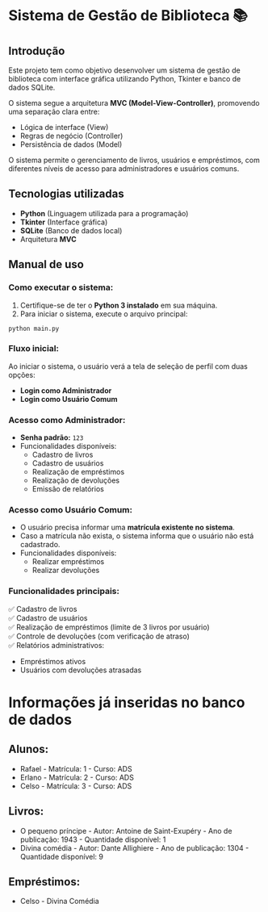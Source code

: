 # Sistema de Gestão de Biblioteca 📚

## Introdução

Este projeto tem como objetivo desenvolver um sistema de gestão de biblioteca com interface gráfica utilizando Python, Tkinter e banco de dados SQLite.

O sistema segue a arquitetura **MVC (Model-View-Controller)**, promovendo uma separação clara entre:

- Lógica de interface (View)
- Regras de negócio (Controller)
- Persistência de dados (Model)

O sistema permite o gerenciamento de livros, usuários e empréstimos, com diferentes níveis de acesso para administradores e usuários comuns.

## Tecnologias utilizadas

- **Python** (Linguagem utilizada para a programação)
- **Tkinter** (Interface gráfica)
- **SQLite** (Banco de dados local)
- Arquitetura **MVC**


## Manual de uso

### Como executar o sistema:

1. Certifique-se de ter o **Python 3 instalado** em sua máquina.
2. Para iniciar o sistema, execute o arquivo principal:

```
python main.py
```

### Fluxo inicial:

Ao iniciar o sistema, o usuário verá a tela de seleção de perfil com duas opções:

- **Login como Administrador**
- **Login como Usuário Comum**

### Acesso como Administrador:

- **Senha padrão:** `123`
- Funcionalidades disponíveis:
  - Cadastro de livros
  - Cadastro de usuários
  - Realização de empréstimos
  - Realização de devoluções
  - Emissão de relatórios

### Acesso como Usuário Comum:

- O usuário precisa informar uma **matrícula existente no sistema**.
- Caso a matrícula não exista, o sistema informa que o usuário não está cadastrado.
- Funcionalidades disponíveis:
  - Realizar empréstimos
  - Realizar devoluções

### Funcionalidades principais:

✅ Cadastro de livros  
✅ Cadastro de usuários  
✅ Realização de empréstimos (limite de 3 livros por usuário)  
✅ Controle de devoluções (com verificação de atraso)  
✅ Relatórios administrativos:
- Empréstimos ativos
- Usuários com devoluções atrasadas


# Informações já inseridas no banco de dados

## Alunos:
- Rafael - Matrícula: 1 - Curso: ADS
- Erlano - Matrícula: 2 - Curso: ADS
- Celso - Matrícula: 3 - Curso: ADS

## Livros:
- O pequeno príncipe - Autor: Antoine de Saint-Exupéry - Ano de publicação: 1943 - Quantidade disponível: 1
- Divina comédia - Autor: Dante Allighiere - Ano de publicação: 1304 - Quantidade disponível: 9

## Empréstimos:
- Celso - Divina Comédia